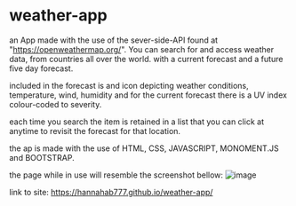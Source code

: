 # weather-app

an App made with the use of the sever-side-API found at "https://openweathermap.org/". You can search for and access weather data, from countries all over the world.
with a current forecast and a future five day forecast.

included in the forecast is and icon depicting weather conditions, temperature, wind, humidity and for the current forecast there is a UV index colour-coded to severity.

each time you search the item is retained in a list that you can click at anytime to revisit the forecast for that location.

the ap is made with the use of HTML, CSS, JAVASCRIPT, MONOMENT.JS and BOOTSTRAP.

the page while in use will resemble the screenshot bellow:
![image](https://user-images.githubusercontent.com/93077324/150799280-5e623376-8040-4c94-aa5a-9a6fae688d36.png)

link to site: https://hannahab777.github.io/weather-app/

